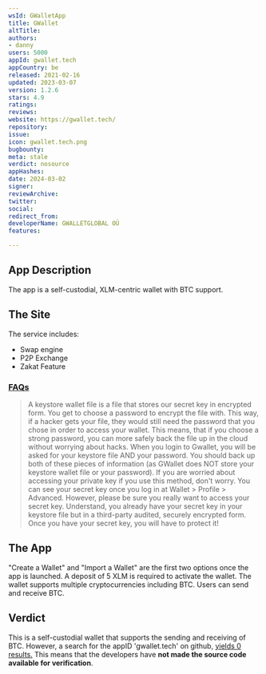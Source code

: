 ```yaml
---
wsId: GWalletApp
title: GWallet
altTitle: 
authors:
- danny
users: 5000
appId: gwallet.tech
appCountry: be
released: 2021-02-16
updated: 2023-03-07
version: 1.2.6
stars: 4.9
ratings: 
reviews: 
website: https://gwallet.tech/
repository: 
issue: 
icon: gwallet.tech.png
bugbounty: 
meta: stale
verdict: nosource
appHashes: 
date: 2024-03-02
signer: 
reviewArchive: 
twitter: 
social: 
redirect_from: 
developerName: GWALLETGLOBAL OÜ
features: 

---
```


## App Description

The app is a self-custodial, XLM-centric wallet with BTC support.

## The Site

The service includes:

- Swap engine
- P2P Exchange
- Zakat Feature

### [FAQs](https://gwallet.tech/faqs)

> A keystore wallet file is a file that stores our secret key in encrypted form. You get to choose a password to encrypt the file with. This way, if a hacker gets your file, they would still need the password that you chose in order to access your wallet. This means, that if you choose a strong password, you can more safely back the file up in the cloud without worrying about hacks. When you login to Gwallet, you will be asked for your keystore file AND your password. You should back up both of these pieces of information (as GWallet does NOT store your keystore wallet file or your password). If you are worried about accessing your private key if you use this method, don't worry. You can see your secret key once you log in at Wallet > Profile > Advanced. However, please be sure you really want to access your secret key. Understand, you already have your secret key in your keystore file but in a third-party audited, securely encrypted form. Once you have your secret key, you will have to protect it!

## The App

"Create a Wallet" and "Import a Wallet" are the first two options once the app is launched.  A deposit of 5 XLM is required to activate the wallet. The wallet supports multiple cryptocurrencies including BTC. Users can send and receive BTC.

## Verdict

This is a self-custodial wallet that supports the sending and receiving of BTC. However, a search for the appID 'gwallet.tech' on github, [yields 0 results.](https://github.com/search?q=gwallet.tech&type=code) This means that the developers have **not made the source code available for verification**.
